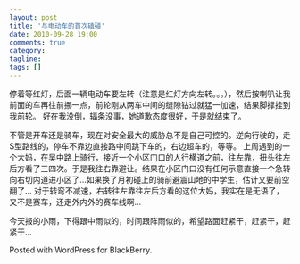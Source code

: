 ```yaml
---
layout: post
title: '与电动车的首次磕碰'
date: 2010-09-28 19:00
comments: true
category:
tagline:
tags: []
---
```


停着等红灯，后面一辆电动车要左转（注意是红灯方向左转。。。），然后按喇叭让我前面的车再往前挪一点，前轮刚从两车中间的缝隙钻过就猛一加速，结果脚撑挂到我前轮。
好在我没倒，辐条没事，她道歉态度很好，于是就结束了。

不管是开车还是骑车，现在对安全最大的威胁总不是自己可控的。逆向行驶的，走S型路线的，停车不靠边直接路中间跳下车的，右边超车的，等等。
上周遇到的一个大妈，在吴中路上骑行，接近一个小区门口的人行横道之前，往左靠，扭头往左后方看了三四次。于是我往右靠避让。结果在小区门口没有任何示意直接一个急转向右切内道进小区了…如果换了月初碰上的骑前避震山地的中学生，估计又要前空翻了…
对于转弯不减速，右转往左靠往左后方看的这位大妈，我实在是无语了，又不是赛车，还走外内外的赛车线啊…

今天报的小雨，下得跟中雨似的，时间跟阵雨似的，希望路面赶紧干，赶紧干，赶紧干…

Posted with WordPress for BlackBerry.

